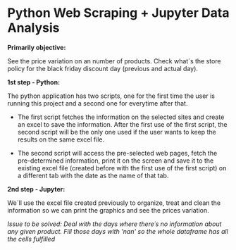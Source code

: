 # Python Web Scraping + Jupyter Data Analysis

**Primarily objective:**

See the price variation on an number of products. Check what´s the store policy for the black friday discount day (previous and actual day).
 
**1st step - Python:**

The python application has two scripts, one for the first time the user is running this project and a second one for everytime after that.
 
 * The first script fetches the information on the selected sites and create an excel to save the information. After the first use of the first script, the second script will be the only one used if the user wants to keep the results on the same excel file.
 
 * The second script will access the pre-selected web pages, fetch the pre-determined information, print it on the screen and save it to the existing excel file (created before with the first use of the first script) on a different tab with the date as the name of that tab.
 
**2nd step - Jupyter:**

We´ll use the excel file created previously to organize, treat and clean the information so we can print the graphics and see the prices variation.

*Issue to be solved: Deal with the days where there´s no information about any given product. Fill those days with 'nan' so the whole dataframe has all the cells fulfilled*
